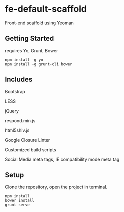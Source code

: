 fe-default-scaffold
===================

Front-end scaffold using Yeoman

## Getting Started
requires Yo, Grunt, Bower

```shell
npm install -g yo
npm install -g grunt-cli bower
```

## Includes
Bootstrap

LESS

jQuery

respond.min.js

html5shiv.js

Google Closure Linter

Customized build scripts

Social Media meta tags, IE compatibility mode meta tag

## Setup

Clone the repository, open the project in terminal.

```shell
npm install
bower install
grunt serve
```






